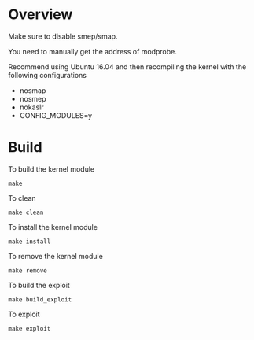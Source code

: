 # Overview
Make sure to disable smep/smap.

You need to manually get the address of modprobe.

Recommend using Ubuntu 16.04 and then recompiling the kernel with the following configurations
- nosmap
- nosmep
- nokaslr
- CONFIG_MODULES=y

# Build

To build the kernel module
```
make
```

To clean
```
make clean
```

To install the kernel module
```
make install
```

To remove the kernel module
```
make remove
```

To build the exploit
```
make build_exploit
```

To exploit
```
make exploit
```
